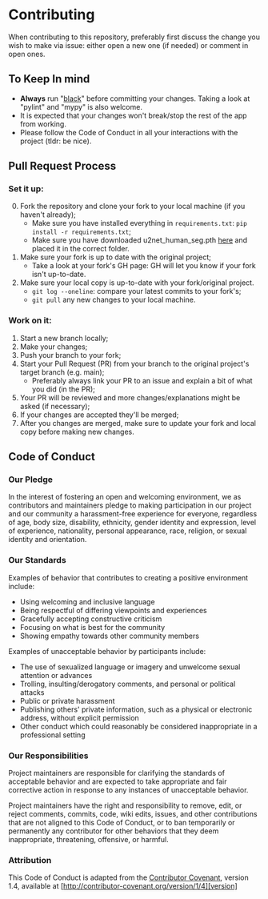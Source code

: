 # Contributing

When contributing to this repository, preferably first discuss the change you wish to make via issue: 
either open a new one (if needed) or comment in open ones.

## To Keep In mind

- **Always** run "[black](https://github.com/psf/black)" before committing your changes. Taking a look at "pylint" and "mypy" is also welcome.
- It is expected that your changes won't break/stop the rest of the app from working.
- Please follow the Code of Conduct in all your interactions with the project (tldr: be nice).

## Pull Request Process

### Set it up:

0. Fork the repository and clone your fork to your local machine (if you haven't already);
    - Make sure you have installed everything in `requirements.txt`: `pip install -r requirements.txt`;
    - Make sure you have downloaded u2net_human_seg.pth [here](https://github.com/xuebinqin/U-2-Net) and placed it in the correct folder.
1. Make sure your fork is up to date with the original project;
    - Take a look at your fork's GH page: GH will let you know if your fork isn't up-to-date.
2. Make sure your local copy is up-to-date with your fork/original project.
    - `git log --oneline`: compare your latest commits to your fork's;
    - `git pull` any new changes to your local machine.

### Work on it:

1. Start a new branch locally;
2. Make your changes;
3. Push your branch to your fork;
4. Start your Pull Request (PR) from your branch to the original project's target branch (e.g. main);
    - Preferably always link your PR to an issue and explain a bit of what you did (in the PR);
5. Your PR will be reviewed and more changes/explanations might be asked (if necessary);
6. If your changes are accepted they'll be merged;
7. After you changes are merged, make sure to update your fork and local copy before making new changes.

## Code of Conduct

### Our Pledge

In the interest of fostering an open and welcoming environment, we as
contributors and maintainers pledge to making participation in our project and
our community a harassment-free experience for everyone, regardless of age, body
size, disability, ethnicity, gender identity and expression, level of experience,
nationality, personal appearance, race, religion, or sexual identity and
orientation.

### Our Standards

Examples of behavior that contributes to creating a positive environment
include:

* Using welcoming and inclusive language
* Being respectful of differing viewpoints and experiences
* Gracefully accepting constructive criticism
* Focusing on what is best for the community
* Showing empathy towards other community members

Examples of unacceptable behavior by participants include:

* The use of sexualized language or imagery and unwelcome sexual attention or
advances
* Trolling, insulting/derogatory comments, and personal or political attacks
* Public or private harassment
* Publishing others' private information, such as a physical or electronic
  address, without explicit permission
* Other conduct which could reasonably be considered inappropriate in a
  professional setting

### Our Responsibilities

Project maintainers are responsible for clarifying the standards of acceptable
behavior and are expected to take appropriate and fair corrective action in
response to any instances of unacceptable behavior.

Project maintainers have the right and responsibility to remove, edit, or
reject comments, commits, code, wiki edits, issues, and other contributions
that are not aligned to this Code of Conduct, or to ban temporarily or
permanently any contributor for other behaviors that they deem inappropriate,
threatening, offensive, or harmful.

### Attribution

This Code of Conduct is adapted from the [Contributor Covenant][homepage], version 1.4,
available at [http://contributor-covenant.org/version/1/4][version]

[homepage]: http://contributor-covenant.org
[version]: http://contributor-covenant.org/version/1/4/
